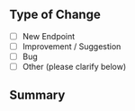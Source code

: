 ## Type of Change
- [ ] New Endpoint
- [ ] Improvement / Suggestion
- [ ] Bug
- [ ] Other (please clarify below)

## Summary
<!--
Please provide as much detail as possible and refer to these samples

New Endpoint / Improvement:
- Description: A new feature to show data from cool social media service
- Dependencies: integration with an external service via Lambda for data
- UI Feature: link to a UI feature request, if applicable
- Acceptance Criteria:
1. Should do XYZ
1. Should let user see such and such

Bug:
- Please provide steps to reproduce, with a cURL if applicable

Other:
- Please provide all relevant details
-->